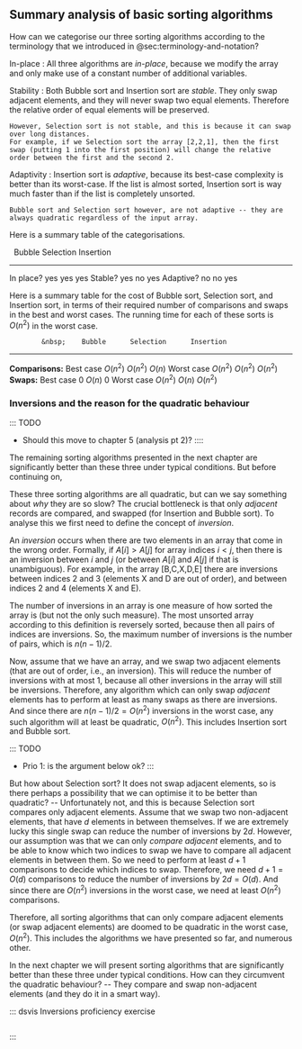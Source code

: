 
## Summary analysis of basic sorting algorithms

How can we categorise our three sorting algorithms according to the terminology that we introduced in @sec:terminology-and-notation?

In-place
:   All three algorithms are *in-place*, because we modify the array and only make use of a constant number of additional variables.

Stability
:   Both Bubble sort and Insertion sort are *stable*.
    They only swap adjacent elements, and they will never swap two equal elements.
    Therefore the relative order of equal elements will be preserved.

    However, Selection sort is not stable, and this is because it can swap over long distances.
    For example, if we Selection sort the array [2,2,1], then the first swap (putting 1 into the first position) will change the relative order between the first and the second 2.

Adaptivity
:   Insertion sort is *adaptive*, because its best-case complexity is better than its worst-case.
    If the list is almost sorted, Insertion sort is way much faster than if the list is completely unsorted.

    Bubble sort and Selection sort however, are not adaptive -- they are always quadratic regardless of the input array.

Here is a summary table of the categorisations.

&nbsp;           Bubble       Selection      Insertion
-------------  ------------ -------------  -------------
In place?         yes           yes           yes
Stable?           yes           no            yes
Adaptive?         no            no            yes


Here is a summary table for the cost of Bubble sort, Selection sort, and Insertion sort,
in terms of their required number of comparisons and swaps in the best and worst cases.
The running time for each of these sorts is $O(n^2)$ in the worst case.

            &nbsp;    Bubble      Selection      Insertion
------------------ ------------ -------------  -------------
  **Comparisons:**
         Best case   $O(n^2)$     $O(n^2)$        $O(n)$
        Worst case   $O(n^2)$     $O(n^2)$       $O(n^2)$
        **Swaps:**
         Best case      $0$        $O(n)$           $0$
        Worst case   $O(n^2)$      $O(n)$        $O(n^2)$


### Inversions and the reason for the quadratic behaviour

::: TODO
- Should this move to chapter 5 (analysis pt 2)?
::::

The remaining sorting algorithms presented in the next chapter are
significantly better than these three under typical conditions. But
before continuing on,

These three sorting algorithms are all quadratic, but can we say something about *why* they are so slow?
The crucial bottleneck is that only *adjacent* records are compared, and swapped (for Insertion and Bubble sort).
To analyse this we first need to define the concept of *inversion*.

An *inversion* occurs when there are two elements in an array that come in the wrong order.
Formally, if $A[i]>A[j]$ for array indices $i<j$, then there is an inversion between $i$ and $j$
(or between $A[i]$ and $A[j]$ if that is unambiguous).
For example, in the array [B,C,X,D,E] there are inversions between indices 2 and 3 (elements X and D are out of order), and between indices 2 and 4 (elements X and E).

The number of inversions in an array is one measure of how sorted the array is (but not the only such measure).
The most unsorted array according to this definition is reversely sorted, because then all pairs of indices are inversions.
So, the maximum number of inversions is the number of pairs, which is $n(n-1)/2$.

Now, assume that we have an array, and we swap two adjacent elements (that are out of order, i.e., an inversion).
This will reduce the number of inversions with at most 1, because all other inversions in the array will still be inversions.
Therefore, any algorithm which can only swap *adjacent* elements has to perform at least as many swaps as there are inversions.
And since there are $n(n-1)/2 = O(n^2)$ inversions in the worst case, any such algorithm will at least be quadratic, $O(n^2)$.
This includes Insertion sort and Bubble sort.

::: TODO
- Prio 1: is the argument below ok?
:::

But how about Selection sort?
It does not swap adjacent elements, so is there perhaps a possibility that we can optimise it to be better than quadratic?
-- Unfortunately not, and this is because Selection sort compares only adjacent elements.
Assume that we swap two non-adjacent elements, that have $d$ elements in between themselves.
If we are extremely lucky this single swap can reduce the number of inversions by $2d$.
However, our assumption was that we can only *compare adjacent* elements, and to be able to know which two indices to swap we have to compare all adjacent elements in between them.
So we need to perform at least $d+1$ comparisons to decide which indices to swap.
Therefore, we need $d+1=O(d)$ comparisons to reduce the number of inversions by $2d=O(d)$.
And since there are $O(n^2)$ inversions in the worst case, we need at least $O(n^2)$ comparisons.

Therefore, all sorting algorithms that can only compare adjacent elements (or swap adjacent elements) are doomed to be quadratic in the worst case, $O(n^2)$.
This includes the algorithms we have presented so far, and numerous other.

In the next chapter we will present sorting algorithms that are significantly better than these three under typical conditions.
How can they circumvent the quadratic behaviour?
-- They compare and swap non-adjacent elements (and they do it in a smart way).

::: dsvis
Inversions proficiency exercise

```{.jsav-embedded src="Sorting/FindInversionsPRO.html" type="ka" name="Inversions Proficiency Exercise"}
```
:::
